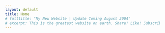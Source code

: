 ```yaml
---
layout: default
title: Home
# fulltitle: "My New Website | Update Coming August 2004"
# excerpt: This is the greatest website on earth. Share! Like! Subscribe! I'm dead inside!
---
```


<div align="center">
    <script style="margin:auto;" src="js/sketch.js"></script>
</div>